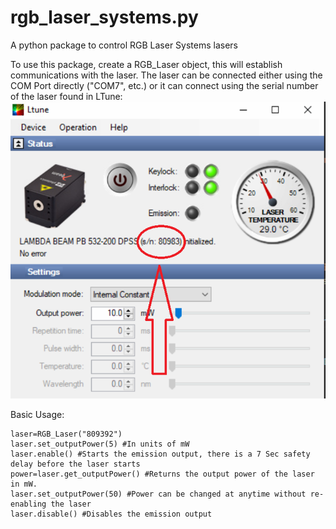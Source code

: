 # rgb_laser_systems.py
A python package to control RGB Laser Systems lasers

To use this package, create a RGB_Laser object, this will establish communications with the laser. The laser can be connected either using the COM Port directly ("COM7", etc.) or it can connect using the serial number of the laser found in LTune: 
![Ltune Software serial number location](Ltune.png)

Basic Usage: 

```
laser=RGB_Laser("809392")
laser.set_outputPower(5) #In units of mW
laser.enable() #Starts the emission output, there is a 7 Sec safety delay before the laser starts
power=laser.get_outputPower() #Returns the output power of the laser in mW.
laser.set_outputPower(50) #Power can be changed at anytime without re-enabling the laser
laser.disable() #Disables the emission output
```